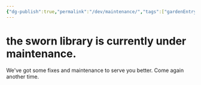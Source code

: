 ```yaml
---
{"dg-publish":true,"permalink":"/dev/maintenance/","tags":["gardenEntry"]}
---
```


# the sworn library is currently under maintenance.

We've got some fixes and maintenance to serve you better. Come again another time.

<script src="https://starryxoxo.github.io/treeajmgar/src/helpers/setTheme.js"></script>